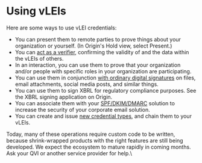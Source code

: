 # Using vLEIs

Here are some ways to use vLEI credentials:

* You can present them to remote parties to prove things about your organization or yourself. (In Origin's Hold view, select Present.)
* You can [act as a verifier](https://github.com/GLEIF-IT/vlei-verifier), confirming the validity of and the data within the vLEIs of others.&#x20;
* In an interaction, you can use them to prove that your organization and/or people with specific roles in your organization are participating.
* You can use them in conjunction [with ordinary digital signatures](what-it-means-to-sign-with-a-vlei.md#simple-mode) on files, email attachments, social media posts, and similar things.
* You can use them to sign XBRL for regulatory compliance purposes. See the XBRL signing application on Origin.
* You can associate them with your [SPF/DKIM/DMARC](https://www.cloudflare.com/learning/email-security/dmarc-dkim-spf/) solution to increase the security of your corporate email solution.
* You can create and issue [new credential types](https://github.com/provenant-dev/public-schema), and chain them to your vLEIs.

Today, many of these operations require custom code to be written, because shrink-wrapped products with the right features are still being developed. We expect the ecosystem to mature rapidly in coming months. Ask your QVI or another service provider for help.\
